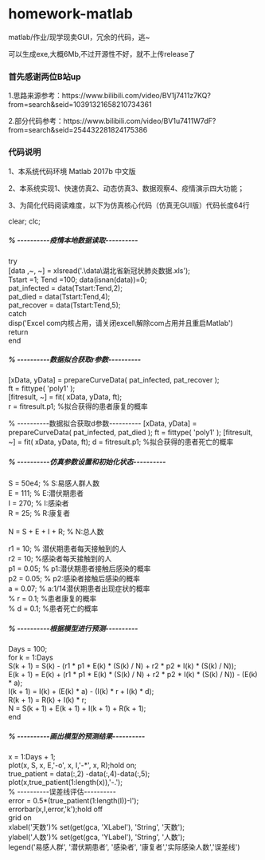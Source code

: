 # homework-matlab
<p>matlab/作业/现学现卖GUI，冗余的代码，逃~</p>
<p>可以生成exe,大概6Mb,不过开源性不好，就不上传release了</p>
<h3> 首先感谢两位B站up</h3>
<p>1.思路来源参考：https://www.bilibili.com/video/BV1j7411z7KQ?from=search&seid=10391321658210734361</p>
<p>2.部分代码参考：https://www.bilibili.com/video/BV1u7411W7dF?from=search&seid=254432281824175386</p>
<h3> 代码说明</h3>
<p>1、本系统代码环境 Matlab 2017b 中文版</p>
<p>2、本系统实现1、快速仿真2、动态仿真3、数据观察4、疫情演示四大功能；</p>
<p>3、为简化代码阅读难度，以下为仿真核心代码（仿真无GUI版）代码长度64行</p>
<p>clear; clc;</p>
<h5>% ----------疫情本地数据读取----------</h5>
<p>try<br> 
    [data ,~, ~] = xlsread('.\data\湖北省新冠状肺炎数据.xls');<br> 
    Tstart =1; Tend =100; data(isnan(data))=0;<br> 
    pat_infected = data(Tstart:Tend,2);<br> 
    pat_died = data(Tstart:Tend,4);<br> 
    pat_recover = data(Tstart:Tend,5);<br> 
catch<br> 
    disp('Excel com内核占用，请关闭excel\解除com占用并且重启Matlab')<br> 
    return<br> 
end<br> 
</p>

<h5>% ----------数据拟合获取r参数----------</h5>
<p>
[xData, yData] = prepareCurveData( pat_infected, pat_recover );<br> 
ft = fittype( 'poly1' );<br> 
[fitresult, ~] = fit( xData, yData, ft);<br> 
r = fitresult.p1;     %拟合获得的患者康复的概率<br> 
</p>
% ----------数据拟合获取d参数----------
[xData, yData] = prepareCurveData( pat_infected, pat_died );
ft = fittype( 'poly1' );
[fitresult, ~] = fit( xData, yData, ft);
d = fitresult.p1;     %拟合获得的患者死亡的概率
</p>
<h5>% ----------仿真参数设置和初始化状态----------</h5>
<p>
S = 50e4;                    % S:易感人群人数 <br> 
E = 111;                         % E:潜伏期患者<br> 
I = 270;                              % I:感染者<br> 
R = 25;                              % R:康复者<br> <br> 
N = S + E + I + R;                  % N:总人数<br> 

r1 = 10;             % 潜伏期患者每天接触到的人<br> 
r2 = 10;                  %感染者每天接触到的人<br> 
p1 = 0.05;      % p1:潜伏期患者接触后感染的概率<br> 
p2 = 0.05;          % p2:感染者接触后感染的概率<br> 
a = 0.07;      % a:1/14潜伏期患者出现症状的概率<br> 
% r = 0.1;                      %患者康复的概率<br> 
% d = 0.1;                      %患者死亡的概率<br> 
</p>

<h5>% ----------根据模型进行预测----------</h5>
<p>
Days = 100;<br> 
for k = 1:Days<br> 
    S(k + 1) = S(k) - (r1 * p1 * E(k) * (S(k) / N) + r2 * p2 * I(k) * (S(k) / N));<br> 
    E(k + 1) = E(k) + (r1 * p1 * E(k) * (S(k) / N) + r2 * p2 * I(k) * (S(k) / N)) - (E(k) * a);<br> 
    I(k + 1) = I(k) + (E(k) * a) - (I(k) * r + I(k) * d);<br> 
    R(k + 1) = R(k) + I(k) * r;<br> 
    N = S(k + 1) + E(k + 1) + I(k + 1) + R(k + 1);<br> 
end<br> 
</p>

<h5>% ----------画出模型的预测结果----------</h5>
<p>
x = 1:Days + 1;<br> 
plot(x, S, x, E,'-o', x, I,'-*', x, R);hold on;<br> 
true_patient = data(:,2) -data(:,4)-data(:,5);<br> 
plot(x,true_patient(1:length(x)),'-.');<br> 
% ----------误差线评估----------<br> 
error = 0.5*(true_patient(1:length(I))-I');<br> 
errorbar(x,I,error,'k');hold off<br> 
grid on<br> 
xlabel('天数')% set(get(gca, 'XLabel'), 'String', '天数');<br> 
ylabel('人数')% set(get(gca, 'YLabel'), 'String', '人数');<br> 
legend('易感人群', '潜伏期患者', '感染者', '康复者','实际感染人数','误差线')<br> 
</p>
